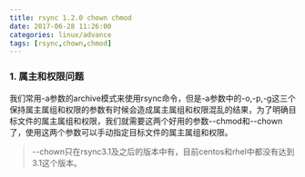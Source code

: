 ```yaml
---
title: rsync 1.2.0 chown chmod
date: 2017-06-28 11:26:00
categories: linux/advance
tags: [rsync,chown,chmod]
---
```


### 1. 属主和权限问题
我们常用-a参数的archive模式来使用rsync命令，但是-a参数中的-o,-p,-g这三个保持属主属组和权限的参数有时候会造成属主属组和权限混乱的结果，为了明确目标文件的属主属组和权限，我们就需要这两个好用的参数--chmod和--chown了，使用这两个参数可以手动指定目标文件的属主属组和权限。
> --chown只在rsync3.1及之后的版本中有，目前centos和rhel中都没有达到3.1这个版本。
